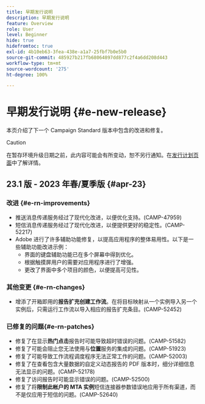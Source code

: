 ```yaml
---
title: 早期发行说明
description: 早期发行说明
feature: Overview
role: User
level: Beginner
hide: true
hidefromtoc: true
exl-id: 4b10eb63-3fea-438e-a1a7-25fbf7b0e5b0
source-git-commit: 485927b217fb68064897dd877c2f4a6dd208d443
workflow-type: tm+mt
source-wordcount: '275'
ht-degree: 100%

---
```



# 早期发行说明 {#e-new-release}

本页介绍了下一个 Campaign Standard 版本中包含的改进和修复。
>[!CAUTION]
>
> 在暂存环境升级日期之前，此内容可能会有所变动，恕不另行通知。在[发行计划页面](../../rn/using/release-planning.md)中了解详情。

## 23.1 版 - 2023 年春/夏季版 {#apr-23}

### 改进 {#e-rn-improvements}

* 推送消息传递服务经过了现代化改进，以便优化支持。(CAMP-47959)
* 短信消息传递服务经过了现代化改进，以便提供更好的稳定性。(CAMP-52217)
* Adobe 进行了许多辅助功能修复，以提高应用程序的整体易用性。以下是一些辅助功能改进示例：
   * 界面的键盘辅助功能已在多个屏幕中得到优化。
   * 根据触摸屏用户的需要对应用程序进行了增强。
   * 更改了界面中多个项目的颜色，以便提高可见性。

### 其他变更 {#e-rn-changes}

* 增添了开箱即用的&#x200B;**报告扩充创建工作流**。在将目标映射从一个实例导入另一个实例后，只需运行工作流以导入相应的报告扩充条目。(CAMP-52452)

### 已修复的问题{#e-rn-patches}

* 修复了在显示&#x200B;**热门点击**&#x200B;报告时可能导致超时错误的问题。(CAMP-51582)
* 修复了可能会阻止您无法使用与&#x200B;**位置**&#x200B;服务的集成的问题。(CAMP-51923)
* 修复了可能导致工作流程调度程序无法正常工作的问题。(CAMP-52003)
* 修复了在查看包含大量数据的自定义动态报告的 PDF 版本时，细分详细信息无法显示的问题。(CAMP-52178)
* 修复了访问报告时可能显示错误的问题。(CAMP-52500)
* 修复了将&#x200B;**限制此帐户的 MTA 实例**&#x200B;短信连接器参数错误地应用于所有渠道，而不是仅应用于短信的问题。(CAMP-52640)
